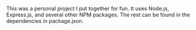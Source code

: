 This was a personal project I put together for fun. It uses Node.js, Express.js, and several other NPM packages. The rest can be found in the dependencies in package.json.